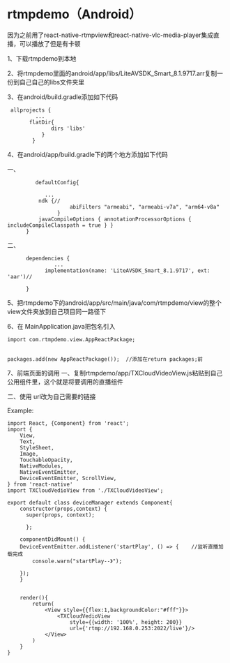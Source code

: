 # rtmpdemo（Android）

因为之前用了react-native-rtmpview和react-native-vlc-media-player集成直播，可以播放了但是有卡顿


1、下载rtmpdemo到本地

2、将rtmpdemo里面的android/app/libs/LiteAVSDK_Smart_8.1.9717.arr复制一份到自己自己的libs文件夹里

3、在android/build.gradle添加如下代码

```
 allprojects {
         ...
       flatDir{
              dirs 'libs'
           }
        }
```        


4、在android/app/build.gradle下的两个地方添加如下代码

一、 
```
         defaultConfig{
         
            ...
          ndk {//
                    abiFilters "armeabi", "armeabi-v7a", "arm64-v8a"
                }
          javaCompileOptions { annotationProcessorOptions { includeCompileClasspath = true } }
      }
```      
二、  

```
      dependencies {
               ...
            implementation(name: 'LiteAVSDK_Smart_8.1.9717', ext: 'aar')//

      }
```      
      
      
5、把rtmpdemo下的android/app/src/main/java/com/rtmpdemo/view的整个view文件夹放到自己项目同一路径下
      
      
      
      
      
      
6、在 MainApplication.java把包名引入

```
import com.rtmpdemo.view.AppReactPackage;  


packages.add(new AppReactPackage());  //添加在return packages;前
```







7、前端页面的调用
一、复制rtmpdemo/app/TXCloudVideoView.js粘贴到自己公用组件里，这个就是将要调用的直播组件



二、使用 url改为自己需要的链接


Example:

```
import React, {Component} from 'react';
import {
    View,
    Text,
    StyleSheet,
    Image,
    TouchableOpacity,
    NativeModules,
    NativeEventEmitter,
    DeviceEventEmitter, ScrollView,
} from 'react-native'
import TXCloudVedioView from './TXCloudVideoView';

export default class deviceManager extends Component{
    constructor(props,context) {
      super(props, context);

      };

    componentDidMount() {
    DeviceEventEmitter.addListener('startPlay', () => {    //监听直播加载完成
        console.warn("startPlay--》");

    });
    }


    render(){
        return(
            <View style={{flex:1,backgroundColor:"#fff"}}>
                <TXCloudVedioView
                    style={{width: '100%', height: 200}}
                    url={'rtmp://192.168.0.253:2022/live'}/>    
            </View>
        )
    }
}
```













